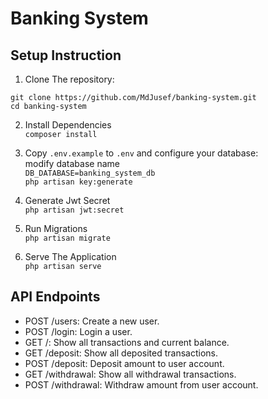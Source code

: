 # Banking System

## Setup Instruction

1. Clone The repository:

`git clone https://github.com/MdJusef/banking-system.git` \
`cd banking-system` 

2. Install Dependencies \
`composer install`

3. Copy `.env.example` to `.env` and configure your database: \
modify database name \
`DB_DATABASE=banking_system_db`\
`php artisan key:generate`

4. Generate Jwt Secret \
`php artisan jwt:secret`

5. Run Migrations \
`php artisan migrate`

7. Serve The Application \
`php artisan serve`

## API Endpoints
* POST /users: Create a new user.
* POST /login: Login a user.
* GET /: Show all transactions and current balance.
* GET /deposit: Show all deposited transactions.
* POST /deposit: Deposit amount to user account.
* GET /withdrawal: Show all withdrawal transactions.
* POST /withdrawal: Withdraw amount from user account.


